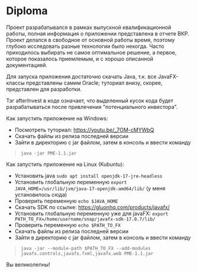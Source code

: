 # Diploma
Проект разрабатывался в рамках выпускной квалификационной работы, полная информация о приложении представлена в отчете ВКР. Проект делался в свободное от основной работы время, поэтому глубоко исследовать разные технологии было некогда. Часто приходилось выбирать не самое оптимальное решение, а первое, которое показалось приемлемым, и с хорошо описанной документацией.

Для запуска приложения достаточно скачать Java, т.к. все JavaFX-классы представлены самим Oracle; туториал внизу, скорее, представлен для разработки.

Тэг afterInvest в коде означает, что выделенный кусок кода будет разрабатываться после привлечения "потенциального инвестора".

Как запустить приложение на Windows:
- Посмотреть туториал: https://youtu.be/_7OM-cMYWbQ
- Скачать файлы из релиза последней версии
- Зайти в директорию с jar файлом, затем в консоль и ввести команду 
>`java -jar PME-1.1.jar`

Как запустить приложение на Linux (Kubuntu):
- Установить java `sudo apt install openjdk-17-jre-headless`
- Установить глобальную переменную `export JAVA_HOME=/usr/lib/jvm/java-17-openjdk-amd64/lib/` (у меня установилось сюда)
- Проверить переменную `echo $JAVA_HOME`
- Скачать SDK по ссылке: https://gluonhq.com/products/javafx/
- Установить глобальную переменную уже для javaFX: `export PATH_TO_FX=/home/username/snap/javafx-sdk-17.0.7/lib/`
- Проверить переменную `echo $PATH_TO_FX`
- Скачать файлы из релиза последней версии
- Зайти в директорию с jar файлом, затем в консоль и ввести команду
>`java -jar --module-path $PATH_TO_FX --add-modules javafx.controls,javafx.fxml,javafx.web PME-1.1.jar`
  
Вы великолепны!
